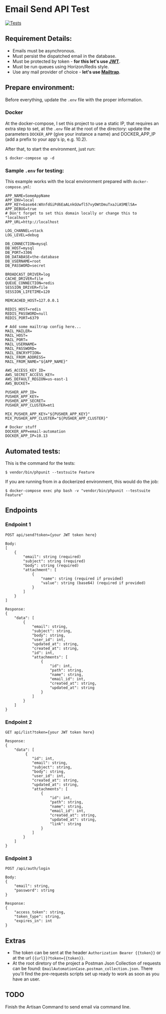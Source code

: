 # Email Send API Test

[![Tests](https://github.com/lotharthesavior/email-automation-case/actions/workflows/php.yml/badge.svg)](https://github.com/lotharthesavior/email-automation-case/actions/workflows/php.yml)

## Requirement Details:

- Emails must be asynchronous.
- Must persist the dispatched email in the database.
- Must be protected by token - **for this let's use [JWT](https://github.com/tymondesigns/jwt-auth)**.
- Must be run queues using Horizon/Redis style.
- Use any mail provider of choice - **let's use [Mailtrap](https://mailtrap.io/)**.



## Prepare environment:

Before everything, update the `.env` file with the proper information.

### Docker

At the docker-compose, I set this project to use a static IP, that requires an extra step to set, at the `.env` file at the root of the directory: update the parameters `DOCKER_APP` (give your instance a name) and DOCKER_APP_IP (add a prefix to your app's ip, e.g. 10.2).

After that, to start the environment, just run:

```shell
$ docker-compose up -d
```



### Sample `.env` for testing:

This example works with the local environment prepared with `docker-compose.yml`:

```
APP_NAME=SomeAppName
APP_ENV=local
APP_KEY=base64:WXnfdGiPd6EaALnkGUwfl57vyOWtDmuTxaJiA5MElSA=
APP_DEBUG=true
# Don't forget to set this domain locally or change this to "localhost"
APP_URL=http://localhost

LOG_CHANNEL=stack
LOG_LEVEL=debug

DB_CONNECTION=mysql
DB_HOST=mysql
DB_PORT=3306
DB_DATABASE=the-database
DB_USERNAME=root
DB_PASSWORD=secret

BROADCAST_DRIVER=log
CACHE_DRIVER=file
QUEUE_CONNECTION=redis
SESSION_DRIVER=file
SESSION_LIFETIME=120

MEMCACHED_HOST=127.0.0.1

REDIS_HOST=redis
REDIS_PASSWORD=null
REDIS_PORT=6379

# Add some mailtrap config here...
MAIL_MAILER=
MAIL_HOST=
MAIL_PORT=
MAIL_USERNAME=
MAIL_PASSWORD=
MAIL_ENCRYPTION=
MAIL_FROM_ADDRESS=
MAIL_FROM_NAME="${APP_NAME}"

AWS_ACCESS_KEY_ID=
AWS_SECRET_ACCESS_KEY=
AWS_DEFAULT_REGION=us-east-1
AWS_BUCKET=

PUSHER_APP_ID=
PUSHER_APP_KEY=
PUSHER_APP_SECRET=
PUSHER_APP_CLUSTER=mt1

MIX_PUSHER_APP_KEY="${PUSHER_APP_KEY}"
MIX_PUSHER_APP_CLUSTER="${PUSHER_APP_CLUSTER}"

# Docker stuff
DOCKER_APP=email-automation
DOCKER_APP_IP=10.13
```



## Automated tests:

This is the command for the tests:

```shell
$ vendor/bin/phpunit --testsuite Feature
```

If you are running from in a dockerized environment, this would do the job:

```shell
$ docker-compose exec php bash -v "vendor/bin/phpunit --testsuite Feature"
```



## Endpoints



### Endpoint 1

```
POST api/send?token={your JWT token here}

Body:
[
    {
        "email": string (required)
        "subject": string (required)
        "body": string (required)
        "attachment": [
            {
                "name": string (required if provided)
                "value": string (base64) (required if provided)
            }
        ]
    }
]

Response:
{
    "data": [
        {
            "email": string,
            "subject": string,
            "body": string,
            "user_id": int,
            "updated_at": string,
            "created_at": string,
            "id": int,
            "attachments": [
                {
                    "id": int,
                    "path": string,
                    "name": string,
                    "email_id": int,
                    "created_at": string,
                    "updated_at": string
                }
            ]
        }
    ]
}
```



### Endpoint 2

```
GET api/list?token={your JWT token here}

Response:
{
	"data": [
         {
            "id": int,
            "email": string,
            "subject": string,
            "body": string,
            "user_id": int,
            "created_at": string,
            "updated_at": string,
            "attachments": [
                {
                    "id": int,
                    "path": string,
                    "name": string,
                    "email_id": int,
                    "created_at": string,
                    "updated_at": string,
                    "link": string
                }
            ]
        }
    ]
}
```



### Endpoint 3

```
POST /api/auth/login

Body:
{
    "email": string,
    "password": string
}

Response:
{
    "access_token": string,
    "token_type": string,
    "expires_in": int
}
```



## Extras



- The token can be sent at the header `Authorization Bearer {{token}}` or at the url `{{url}}?token={{token}}`.
- At the root diretory of the project a Postman Json Collection of requests can be found: `EmailAutomationCase.postman_collection.json`. There you'll find the pre-requests scripts set up ready to work as soon as you have an user.



## TODO



Finish the Artisan Command to send email via command line.
